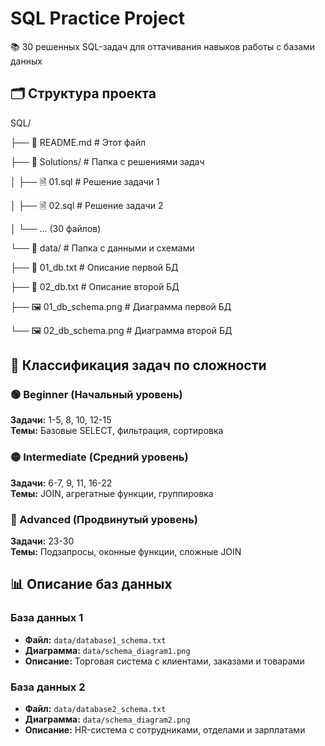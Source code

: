 # SQL Practice Project

📚 30 решенных SQL-задач для оттачивания навыков работы с базами данных

## 🗂️ Структура проекта
SQL/

├── 📄 README.md # Этот файл

├── 📁 Solutions/ # Папка с решениями задач

│ ├── 🗎 01.sql # Решение задачи 1

│ ├── 🗎 02.sql # Решение задачи 2

│ └── ... (30 файлов)

└── 📁 data/ # Папка с данными и схемами

├── 📄 01_db.txt # Описание первой БД

├── 📄 02_db.txt # Описание второй БД

├── 🖼️ 01_db_schema.png # Диаграмма первой БД

└── 🖼️ 02_db_schema.png # Диаграмма второй БД

## 🎯 Классификация задач по сложности

### 🟢 Beginner (Начальный уровень)
**Задачи:** 1-5, 8, 10, 12-15  
**Темы:** Базовые SELECT, фильтрация, сортировка

### 🟡 Intermediate (Средний уровень) 
**Задачи:** 6-7, 9, 11, 16-22  
**Темы:** JOIN, агрегатные функции, группировка

### 🔴 Advanced (Продвинутый уровень)
**Задачи:** 23-30  
**Темы:** Подзапросы, оконные функции, сложные JOIN

## 📊 Описание баз данных

### База данных 1
- **Файл:** `data/database1_schema.txt`
- **Диаграмма:** `data/schema_diagram1.png`
- **Описание:** Торговая система с клиентами, заказами и товарами

### База данных 2  
- **Файл:** `data/database2_schema.txt`
- **Диаграмма:** `data/schema_diagram2.png`
- **Описание:** HR-система с сотрудниками, отделами и зарплатами
